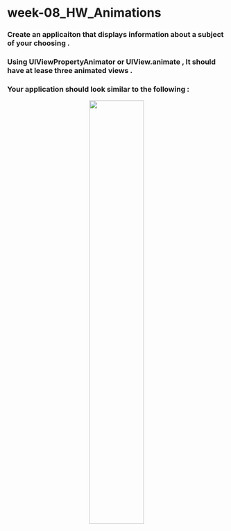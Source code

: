 # week-08_HW_Animations

### Create an applicaiton that displays information about a subject of your choosing .

### Using UIViewPropertyAnimator or UIView.animate , It should have at lease three animated views . 


### Your application should look similar to the following :

<div style="text-align:center; justify-content:flex-start; align-items: flex-start; ;width: 100%; display: flext; flex-direction: row; flex-wrap: wrap;">
   <img src = "" style="width:50%; height: auto"/>
 
 <br/>

</div>
